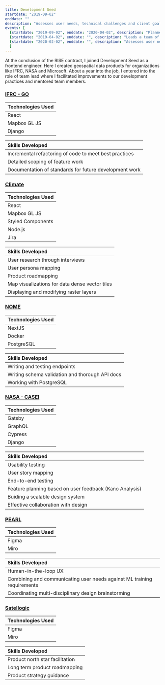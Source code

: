 ```yaml
---
title: Development Seed
startdate: "2019-09-02"
enddate: ""
description: "Assesses user needs, technical challenges and client goals to create product road maps and technical implementation plans"
events: [
  {startdate: "2019-09-02", enddate: "2020-04-02", description: "Planned and built tools for a variety of clients." },
  {startdate: "2019-04-02", enddate: "", description: "Leads a team of designers and developers through multiple projects while building shared tools, processes and standards to elevate our practice." },
  {startdate: "2020-02-02", enddate: "", description: "Assesses user needs, technical challenges and client goals to create product road maps and technical implementation plans." }
  ]
---
```


At the conclusion of the RISE contract, I joined Development Seed as a frontend engineer. Here I created geospatial data products for organizations like IFRC, NASA and Microsoft. About a year into the job, I entered into the role of team lead where I facilitated improvements to our development practices and mentored team members. 

### [IFRC - GO](https://go.ifrc.org/)


| Technologies Used | 
| :----------       | 
| React            | 
| Mapbox GL JS             | 
| Django              | 


| Skills Developed |
| :----- |
| Incremental refactoring of code to meet best practices |
| Detailed scoping of feature work |
| Documentation of standards for future development work |

### [Climate](https://climate.com/)


| Technologies Used | 
| :----------       | 
| React             | 
| Mapbox GL JS      | 
| Styled Components | 
| Node.js           | 
| Jira              | 


| Skills Developed |
| :----- |
| User research through interviews |
| User persona mapping |
| Product roadmapping |
| Map visualizations for data dense vector tiles |
| Displaying and modifying raster layers |

### [NOME](https://trajectorymagazine.com/open-source-in-the-intelligence-community/)


| Technologies Used | 
| :----------       | 
| NextJS             | 
| Docker      | 
| PostgreSQL | 



| Skills Developed |
| :----- |
| Writing and testing endpoints |
| Writing schema validation and thorough API docs |
| Working with PostgreSQL |

### [NASA - CASEI](https://impact.earthdata.nasa.gov/casei/)


| Technologies Used | 
| :----------       | 
| Gatsby             | 
| GraphQL      | 
| Cypress | 
| Django | 



| Skills Developed |
| :----- |
| Usability testing |
| User story mapping |
| End-to-end testing |
| Feature planning based on user feedback (Kano Analysis) |
| Buiding a scalable design system |
| Effective collaboration with design |

### [PEARL](https://developmentseed.org/projects/pearl-land-mapping)


| Technologies Used | 
| :----------       | 
| Figma             | 
| Miro      | 



| Skills Developed |
| :----- |
| Human-in-the-loop UX |
| Combining and communicating user needs against ML training requirements |
| Coordinating multi-disciplinary design brainstorming |

### [Satellogic](https://satellogic.com/)


| Technologies Used | 
| :----------       | 
| Figma             | 
| Miro      | 



| Skills Developed |
| :----- |
| Product north star facilitation |
| Long term product roadmapping |
| Product strategy guidance |

